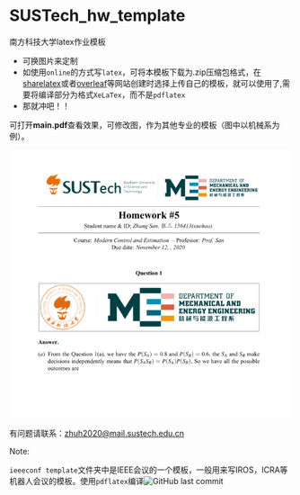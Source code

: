 # SUSTech_hw_template
南方科技大学latex作业模板
- 可换图片来定制
- 如使用`online`的方式写`latex`，可将本模板下载为.zip压缩包格式，在[sharelatex](https://sharelatex.cra.moe)或者[overleaf](https://www.overleaf.com)等网站创建时选择上传自己的模板，就可以使用了,需要将编译部分为格式`XeLaTex`，而不是`pdflatex`
- 那就冲吧！！

可打开**main.pdf**查看效果，可修改图，作为其他专业的模板（图中以机械系为例）。

![image-20210224171250308](https://raw.githubusercontent.com/zhuhu00/img/master/20210224171257.png)

有问题请联系：zhuh2020@mail.sustech.edu.cn

Note:

`ieeeconf template`文件夹中是IEEE会议的一个模板，一般用来写IROS，ICRA等机器人会议的模板。使用`pdflatex`编译![GitHub last commit](https://img.shields.io/github/last-commit/zhuhu00/SUSTech_hw_template)
